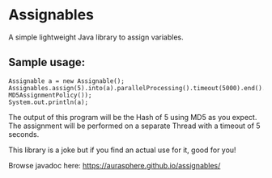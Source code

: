 # Assignables
A simple lightweight Java library to assign variables.

## Sample usage:

    Assignable a = new Assignable();
    Assignables.assign(5).into(a).parallelProcessing().timeout(5000).end().withAssignmentPolicy(new MD5AssignmentPolicy());
    System.out.println(a);
    
The output of this program will be the Hash of 5 using MD5 as you expect. The assignment will be performed on a separate Thread with a timeout of 5 seconds.

This library is a joke but if you find an actual use for it, good for you!

Browse javadoc here: https://aurasphere.github.io/assignables/
